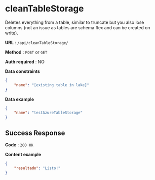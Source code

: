 # cleanTableStorage

Deletes everything from a table, similar to truncate but you also lose columns (not an issue as tables are schema flex and can be created on write).

**URL** : `/api/cleanTableStorage/`

**Method** : `POST` or `GET`

**Auth required** : NO

**Data constraints**

```json
{
    "name": "[existing table in lake]"
}
```

**Data example**

```json
{
    "name": "testAzureTableStorage"
}
```

## Success Response

**Code** : `200 OK`

**Content example**

```json
{
    "resultado": "Listo!"
}
```
